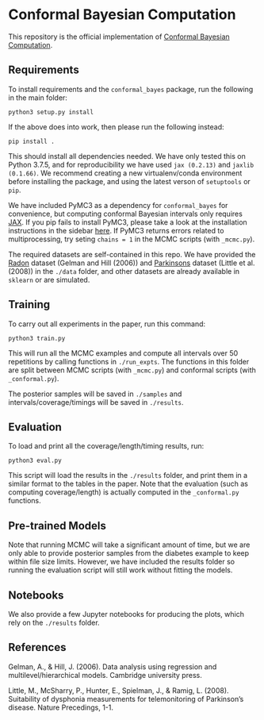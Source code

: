 # Conformal Bayesian Computation

This repository is the official implementation of [Conformal Bayesian Computation](https://arxiv.org/abs/2106.06137). 

## Requirements

To install requirements and the `conformal_bayes` package, run the following in the main folder:

```setup
python3 setup.py install
```

If the above does into work, then please run the following instead:

```
pip install .
```

This should install all dependencies needed. We have only tested this on Python 3.7.5, and for reproducibility we have used `jax (0.2.13)` and `jaxlib (0.1.66)`. We recommend creating a new virtualenv/conda environment before installing the package, and using the latest verson of `setuptools` or `pip`. 

We have included PyMC3 as a dependency for `conformal_bayes` for convenience, but computing conformal Bayesian intervals only requires [JAX](https://github.com/google/jax). If you pip fails to install PyMC3, please take a look at the installation instructions in the sidebar [here](https://github.com/pymc-devs/pymc3/wiki). If PyMC3 returns errors related to multiprocessing, try seting `chains = 1` in the MCMC scripts (with `_mcmc.py`).

The required datasets are self-contained in this repo. We have provided the [Radon](http://www.stat.columbia.edu/~gelman/arm/examples/radon/) dataset (Gelman and Hill (2006)) and [Parkinsons](https://archive.ics.uci.edu/ml/datasets/parkinsons) dataset (Little et al. (2008)) in the `./data` folder, and other datasets are already available in `sklearn` or are simulated. 

## Training

To carry out all experiments in the paper, run this command:

```train
python3 train.py
```
This will run all the MCMC examples and compute all intervals over 50 repetitions by calling functions in `./run_expts`. The functions in this folder are split between MCMC scripts (with `_mcmc.py`) and conformal scripts (with `_conformal.py`).

The posterior samples will be saved in  `./samples` and intervals/coverage/timings will be saved in `./results`.


## Evaluation

To load and print all the coverage/length/timing results, run:

```eval
python3 eval.py
```
This script will load the results in the `./results` folder, and print them in a similar format to the tables in the paper. Note that the evaluation (such as computing coverage/length) is actually computed in the `_conformal.py` functions.

## Pre-trained Models

Note that running MCMC will take a significant amount of time, but we are only able to provide posterior samples from the diabetes example to keep within file size limits. However, we have included the results folder so running the evaluation script will still work without fitting the models.

## Notebooks

We also provide a few Jupyter notebooks for producing the plots, which rely on the `./results` folder.


## References
Gelman, A., & Hill, J. (2006). Data analysis using regression and multilevel/hierarchical models. Cambridge university press.

Little, M., McSharry, P., Hunter, E., Spielman, J., & Ramig, L. (2008). Suitability of dysphonia measurements for telemonitoring of Parkinson’s disease. Nature Precedings, 1-1.
